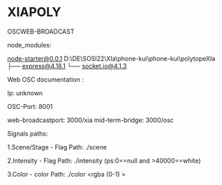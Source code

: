 # XIAPOLY
OSCWEB-BROADCAST

node_modules:
 
 
 node-starter@0.0.1 D:\DE\SOSI22\XIa\phone-kui\phone-kui\polytopeXIa
├── express@4.18.1
└── socket.io@4.1.3

Web OSC documentation :

Ip: unknown

OSC-Port: 8001

web-broadcastport: 3000/xia
mid-term-bridge: 3000/osc


Signals paths:

1.Scene/Stage - Flag
    Path: ./scene <int>

2.Intensity - Flag
    Path: ./intensity <float>  (ps:0==null and >40000==white)

3.Color - color
    Path: ./color <rgba (0-1) >
    
    
